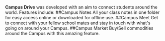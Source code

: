 <b>Campus Drive</b> was developed with an aim to connect students around the world.
Features include:
##Campus Notes
All your class notes in one folder for easy access online or downloaded for offline use.
##Campus Meet
Get to connect with your fellow school mates and stay in touch with what's going on around your Campus.
##Campus Market
Buy/Sell commodities around the Campus with this amazing feature.
